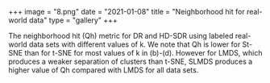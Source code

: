+++
image = "8.png"
date = "2021-01-08"
title = "Neighborhood hit for real-world data"
type = "gallery"
+++

The neighborhood hit (Qh) metric for DR and HD-SDR using labeled real-world data sets with different values of k. We note that Qh is lower for St-SNE than for t-SNE for most values of k in (b)-(d). However for LMDS, which produces a weaker separation of clusters than t-SNE, SLMDS produces a higher value of Qh compared with LMDS for all data sets.